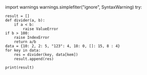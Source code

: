 import warnings
warnings.simplefiter("ignore", SyntaxWarning)
try:
    
    result = []
    def divider(a, b):
        if a < b:
            raise ValueError
    if b > 100:
        raise IndexError
        return a/b
    data = {10: 2, 2: 5, "123": 4, 18: 0, []: 15, 8 : 4}
    for key in data:
        res = divider(key, data[kem])
        result.append(res)

    print(result)
    
